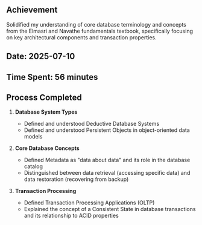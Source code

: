 ## Achievement
Solidified my understanding of core database terminology and concepts from the Elmasri and Navathe fundamentals textbook, specifically focusing on key architectural components and transaction properties.

## Date: 2025-07-10
## Time Spent: 56 minutes

## Process Completed

1. **Database System Types**
   - Defined and understood Deductive Database Systems
   - Defined and understood Persistent Objects in object-oriented data models

2. **Core Database Concepts**
   - Defined Metadata as "data about data" and its role in the database catalog
   - Distinguished between data retrieval (accessing specific data) and data restoration (recovering from backup)

3. **Transaction Processing**
   - Defined Transaction Processing Applications (OLTP)
   - Explained the concept of a Consistent State in database transactions and its relationship to ACID properties
